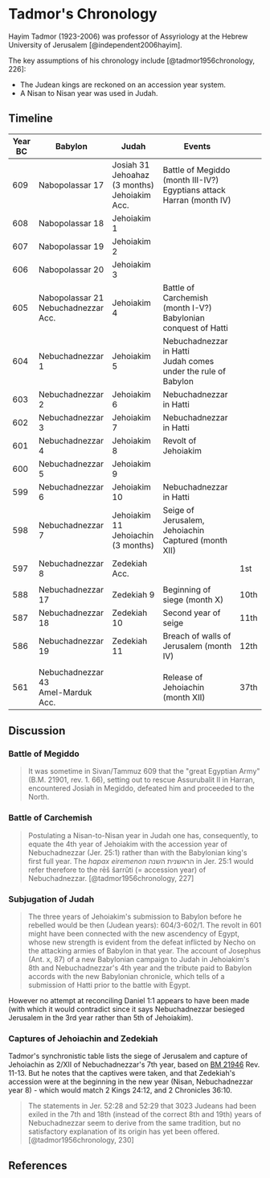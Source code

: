 # Tadmor's Chronology

Hayim Tadmor (1923-2006) was professor of Assyriology at the Hebrew University of Jerusalem [@independent2006hayim].

The key assumptions of his chronology include [@tadmor1956chronology, 226]:

- The Judean kings are reckoned on an accession year system.
- A Nisan to Nisan year was used in Judah.

## Timeline

| Year BC | Babylon                                | Judah                                              | Events                                                                   |      |
|---------|----------------------------------------|----------------------------------------------------|--------------------------------------------------------------------------|------|
| 609     | Nabopolassar 17                        | Josiah 31<br>Jehoahaz (3 months)<br>Jehoiakim Acc. | Battle of Megiddo (month III-IV?)<br>Egyptians attack Harran (month IV)  |      |
| 608     | Nabopolassar 18                        | Jehoiakim 1                                        |                                                                          |      |
| 607     | Nabopolassar 19                        | Jehoiakim 2                                        |                                                                          |      |
| 606     | Nabopolassar 20                        | Jehoiakim 3                                        |                                                                          |      |
| 605     | Nabopolassar 21<br>Nebuchadnezzar Acc. | Jehoiakim 4                                        | Battle of Carchemish (month I-V?)<br>Babylonian conquest of Hatti        |      |
| 604     | Nebuchadnezzar 1                       | Jehoiakim 5                                        | Nebuchadnezzar in Hatti<br>Judah comes under the rule of Babylon         |      |
| 603     | Nebuchadnezzar 2                       | Jehoiakim 6                                        | Nebuchadnezzar in Hatti                                                  |      |
| 602     | Nebuchadnezzar 3                       | Jehoiakim 7                                        | Nebuchadnezzar in Hatti                                                  |      |
| 601     | Nebuchadnezzar 4                       | Jehoiakim 8                                        | Revolt of Jehoiakim                                                      |      |
| 600     | Nebuchadnezzar 5                       | Jehoiakim 9                                        |                                                                          |      |
| 599     | Nebuchadnezzar 6                       | Jehoiakim 10                                       | Nebuchadnezzar in Hatti                                                  |      |
| 598     | Nebuchadnezzar 7                       | Jehoiakim 11<br>Jehoiachin (3 months)              | Seige of Jerusalem, Jehoiachin Captured (month XII)                      |      |
| 597     | Nebuchadnezzar 8                       | Zedekiah Acc.                                      |                                                                          | 1st  |
|         |                                        |                                                    |                                                                          |      |
| 588     | Nebuchadnezzar 17                      | Zedekiah 9                                         | Beginning of siege (month X)                                             | 10th |
| 587     | Nebuchadnezzar 18                      | Zedekiah 10                                        | Second year of seige                                                     | 11th |
| 586     | Nebuchadnezzar 19                      | Zedekiah 11                                        | Breach of walls of Jerusalem (month IV)                                  | 12th |
|         |                                        |                                                    |                                                                          |      |
| 561     | Nebuchadnezzar 43<br>Amel-Marduk Acc.  |                                                    | Release of Jehoiachin (month XII)                                        | 37th |

## Discussion

### Battle of Megiddo

> It was sometime in Sivan/Tammuz
  609 that the "great Egyptian Army"
  (B.M. 21901, rev. 1. 66), setting out to
  rescue Assurubalit II in Harran, encountered
  Josiah in Megiddo, defeated him
  and proceeded to the North.

### Battle of Carchemish

> Postulating a Nisan-to-Nisan year in
  Judah one has, consequently, 
  to equate the 4th year of Jehoiakim with the accession
  year of Nebuchadnezzar (Jer. 25:1)
  rather than with the Babylonian king's
  first full year. The *hapax eiremenon* הראשנית השנה
  in Jer. 25:1 would refer therefore
  to the rēš šarrǔti (= accession year)
  of Nebuchadnezzar. [@tadmor1956chronology, 227]

### Subjugation of Judah

> The three years of Jehoiakim's submission to
  Babylon before he rebelled would be then (Judean
  years): 604/3-602/1. The revolt in 601 might have
  been connected with the new ascendency of Egypt,
  whose new strength is evident from the defeat inflicted
  by Necho on the attacking armies of Babylon in that
  year. The account of Josephus (Ant. x, 87) of a new
  Babylonian campaign to Judah in Jehoiakim's 8th
  and Nebuchadnezzar's 4th year and the tribute paid
  to Babylon accords with the new Babylonian chronicle,
  which tells of a submission of Hatti prior to the
  battle with Egypt.

However no attempt at reconciling Daniel 1:1 appears to have been made 
(with which it would contradict since it says Nebuchadnezzar besieged 
Jerusalem in the 3rd year rather than 5th of Jehoiakim).

### Captures of Jehoiachin and Zedekiah

Tadmor's synchronistic table lists the siege of Jerusalem and capture of Jehoiachin as 2/XII of Nebuchadnezzar's
7th year, based on [BM 21946](../../orthodox/chronicles/bm21946.md) Rev. 11-13.
But he notes that the captives were taken, and that Zedekiah's accession were at the beginning in the new year 
(Nisan, Nebuchadnezzar year 8) - which would match 2 Kings 24:12, and 2 Chronicles 36:10.

> The statements in Jer. 52:28 and 52:29 that
  3023 Judeans had been exiled in the 7th and 18th (instead
  of the correct 8th and 19th) years of Nebuchadnezzar
  seem to derive from the same tradition, but no
  satisfactory explanation of its origin has yet been
  offered. [@tadmor1956chronology, 230]

## References
